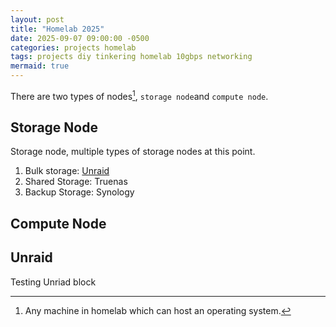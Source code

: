 ```yaml
---
layout: post
title: "Homelab 2025"
date: 2025-09-07 09:00:00 -0500
categories: projects homelab
tags: projects diy tinkering homelab 10gbps networking
mermaid: true
---
```


There are two types of nodes[^1], `storage node`and `compute node`.

## Storage Node

Storage node, multiple types of storage nodes at this point.

1. Bulk storage: [Unraid](#unraid)
2. Shared Storage: Truenas
3. Backup Storage: Synology

## Compute Node

<a name='unraid'></a>
## Unraid

Testing Unriad block



[^1]:Any machine in homelab which can host an operating system.

